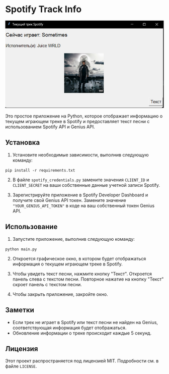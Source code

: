 # Spotify Track Info

![Spotify Track Info](./images/spotify_track_info.png)

Это простое приложение на Python, которое отображает информацию о текущем играющем треке в Spotify и предоставляет текст песни с использованием Spotify API и Genius API.

## Установка

1. Установите необходимые зависимости, выполнив следующую команду: 

`pip install -r requirements.txt`

2. В файле `spotify_credentials.py` замените значения `CLIENT_ID` и `CLIENT_SECRET` на ваши собственные данные учетной записи Spotify.

3. Зарегистрируйте приложение в Spotify Developer Dashboard и получите свой Genius API токен. Замените значение `"YOUR_GENIUS_API_TOKEN"` в коде на ваш собственный токен Genius API.

## Использование

1. Запустите приложение, выполнив следующую команду:

`python main.py`

2. Откроется графическое окно, в котором будет отображаться информация о текущем играющем треке в Spotify.

3. Чтобы увидеть текст песни, нажмите кнопку "Текст". Откроется панель слева с текстом песни. Повторное нажатие на кнопку "Текст" скроет панель с текстом песни.

4. Чтобы закрыть приложение, закройте окно.

## Заметки

- Если трек не играет в Spotify или текст песни не найден на Genius, соответствующая информация будет отображаться.
- Обновление информации о треке происходит каждые 5 секунд.

## Лицензия

Этот проект распространяется под лицензией MIT. Подробности см. в файле `LICENSE`.


